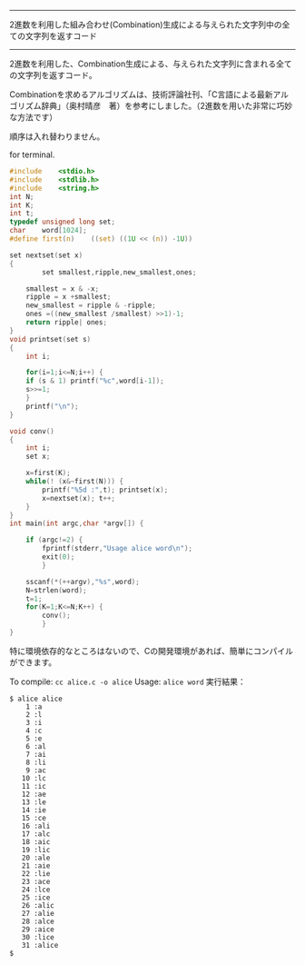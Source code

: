 


**************************************************


2進数を利用した組み合わせ(Combination)生成による与えられた文字列中の全ての文字列を返すコード


**************************************************


2進数を利用した、Combination生成による、与えられた文字列に含まれる全ての文字列を返すコード。

Combinationを求めるアルゴリズムは、技術評論社刊、「C言語による最新アルゴリズム辞典」（奥村晴彦　著）を参考にしました。（2進数を用いた非常に巧妙な方法です）

順序は入れ替わりません。

for terminal.

```alice.c
#include	<stdio.h>
#include	<stdlib.h>
#include	<string.h>
int	N; 
int	K;
int	t;
typedef unsigned long set;
char	word[1024];
#define	first(n)	((set) ((1U << (n)) -1U))

set nextset(set x)
{
		set smallest,ripple,new_smallest,ones;

	smallest = x & -x;
	ripple = x +smallest;
	new_smallest = ripple & -ripple;
	ones =((new_smallest /smallest) >>1)-1;
	return ripple| ones;
}
void printset(set s)
{
	int	i;

	for(i=1;i<=N;i++) {
	if (s & 1) printf("%c",word[i-1]);
	s>>=1;
	}
	printf("\n");
}

void conv()
{
	int i;
	set x;

	x=first(K);
	while(! (x&~first(N))) {
		printf("%5d :",t); printset(x);
		x=nextset(x); t++;
	}
}
int main(int argc,char *argv[]) {

	if (argc!=2) {
		fprintf(stderr,"Usage alice word\n");
		exit(0);
		}

	sscanf(*(++argv),"%s",word);
	N=strlen(word);
	t=1;
	for(K=1;K<=N;K++) {
		conv();
		}
}
```

特に環境依存的なところはないので、Cの開発環境があれば、簡単にコンパイルができます。

To compile: `cc alice.c -o alice`
Usage: `alice word`
実行結果：

```
$ alice alice
    1 :a
    2 :l
    3 :i
    4 :c
    5 :e
    6 :al
    7 :ai
    8 :li
    9 :ac
   10 :lc
   11 :ic
   12 :ae
   13 :le
   14 :ie
   15 :ce
   16 :ali
   17 :alc
   18 :aic
   19 :lic
   20 :ale
   21 :aie
   22 :lie
   23 :ace
   24 :lce
   25 :ice
   26 :alic
   27 :alie
   28 :alce
   29 :aice
   30 :lice
   31 :alice
$
```
